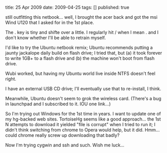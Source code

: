 title: 25 Apr 2009
date: 2009-04-25
tags: []
published: true

still outfitting this netbook... well, I brought the acer 
back and got the msi Wind U120 that I asked for in the 1st 
place.

<p> The . key is tiny and shifte over a little. I regularly 
hit / when I mean . and I don't know whether I'll be able 
to retrain myself.

<p> I'd like to try the Ubuntu netbook remix; Ubuntu recommends 
putting a jaunty jackalope daily build on flash drive; I 
tried that, but (a) it took forever to write 1GB+ to a 
flash drive and (b) the machine won't boot from flash drive.

<p> Wubi worked, but having my Ubuntu world live inside NTFS 
doesn't feel right.

<p> I have an external USB CD drive; I'll eventually use that 
to re-install, I think.

<p> Meanwhile, Ubuntu doesn't seem to grok the wireless card. 
(There's a bug in launchpad and I subscribed to it. IOU one 
link...)

<p> So I'm trying out Windows for the 1st time in years. I want 
to update one of my hg-backed web sites. TortoiseHg seems 
like a good approach... the 1st N attempts to download it 
yielded "file is corrupt" when I tried to run it; I didn't 
think switching from chrome to Opera would help, but it 
did. Hmm... could chrome really screw up downloading that 
badly?

<p> Now I'm trying cygwin and ssh and such. Wish me luck...
